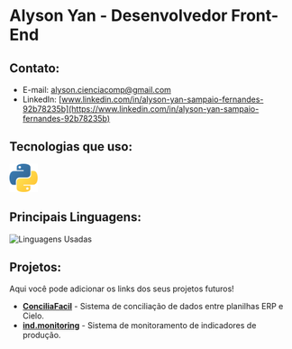 # **Alyson Yan - Desenvolvedor Front-End**

## Contato:
- E-mail: [alyson.cienciacomp@gmail.com](mailto:alyson.cienciacomp@gmail.com)
- LinkedIn: [www.linkedin.com/in/alyson-yan-sampaio-fernandes-92b78235b](https://www.linkedin.com/in/alyson-yan-sampaio-fernandes-92b78235b)

## Tecnologias que uso:
<img src="https://github.com/Alyson-Yan/Alyson-Yan/blob/main/Python-logo-notext.svg.png" width="50"/>



## Principais Linguagens:
![Linguagens Usadas](https://github-readme-stats.vercel.app/api/top-langs/?username=Alyson-Yan&langs_count=10&theme=dark&layout=compact)

## Projetos:
Aqui você pode adicionar os links dos seus projetos futuros!

- [**ConciliaFacil**](https://github.com/Alyson-Yan/ConciliaFacil) - Sistema de conciliação de dados entre planilhas ERP e Cielo.
- [**ind.monitoring**](https://github.com/Alyson-Yan/ind.monitoring) - Sistema de monitoramento de indicadores de produção.

<!--
Para adicionar novos projetos:
1. Crie um link para o repositório no GitHub.
2. Descreva o que o projeto faz ao lado do link.
3. Adicione mais projetos conforme necessário.
-->

